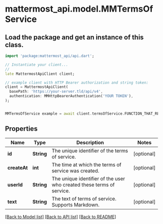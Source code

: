 # mattermost_api.model.MMTermsOfService

## Load the package and get an instance of this class.
```dart
import 'package:mattermost_api/api.dart';

// Instantiate your client...
//
late MattermostApiClient client;

// example client with HTTP Bearer authorization and string token:
client = MattermostApiClient(
  basePath: 'https://your-server.tld/api/v4',
  authentication: MMHttpBearerAuthentication('YOUR TOKEN'),
);


MMTermsOfService example = await client.termsOfService.FUNCTION_THAT_RETURNS_THIS_CLASS();

```

## Properties
Name | Type | Description | Notes
------------ | ------------- | ------------- | -------------
**id** | **String** | The unique identifier of the terms of service. | [optional] 
**createAt** | **int** | The time at which the terms of service was created. | [optional] 
**userId** | **String** | The unique identifier of the user who created these terms of service. | [optional] 
**text** | **String** | The text of terms of service. Supports Markdown. | [optional] 

[[Back to Model list]](../GENERATED_README.md#documentation-for-models) [[Back to API list]](../GENERATED_README.md#documentation-for-api-endpoints) [[Back to README]](../GENERATED_README.md)


